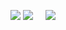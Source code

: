![](http://github-profile-summary-cards.vercel.app/api/cards/profile-details?username=bruma1994&theme=default) 
![](http://github-profile-summary-cards.vercel.app/api/cards/repos-per-language?username=bruma1994&theme=default) 
&nbsp;&nbsp;&nbsp;&nbsp;![](http://github-profile-summary-cards.vercel.app/api/cards/stats?username=bruma1994&theme=default)
